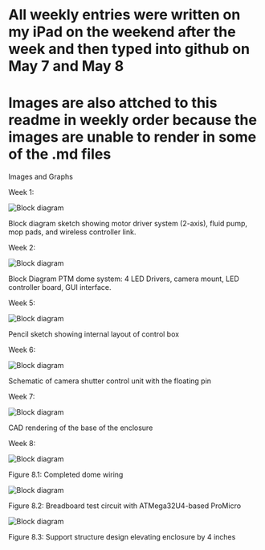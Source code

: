 # All weekly entries were written on my iPad on the weekend after the week and then typed into github on May 7 and May 8
# Images are also attched to this readme in weekly order because the images are unable to render in some of the .md files

Images and Graphs

Week 1:

![Block diagram](https://github.com/PriyaDutta9/lab-notebook-new-/blob/main/week1.jpeg?raw=true)
 
Block diagram sketch showing motor driver system (2-axis), fluid pump, mop pads, and wireless controller link.


Week 2:

![Block diagram](https://github.com/PriyaDutta9/lab-notebook-new-/blob/main/week2.png?raw=true)
 
Block Diagram PTM dome system: 4 LED Drivers, camera mount, LED controller board, GUI interface.


Week 5:

![Block diagram](https://github.com/PriyaDutta9/lab-notebook-new-/blob/main/week5.jpeg?raw=true)
 
Pencil sketch showing internal layout of control box


Week 6:

![Block diagram](https://github.com/PriyaDutta9/lab-notebook-new-/blob/main/week6.png?raw=true)

Schematic of camera shutter control unit with the floating pin 


Week 7:

![Block diagram](https://github.com/PriyaDutta9/lab-notebook-new-/blob/main/week7.png?raw=true)

CAD rendering of the base of the enclosure 


Week 8: 

![Block diagram](https://github.com/PriyaDutta9/lab-notebook-new-/blob/main/week8.png?raw=true)

Figure 8.1: Completed dome wiring


![Block diagram](https://github.com/PriyaDutta9/lab-notebook-new-/blob/main/week82.png?raw=true)

Figure 8.2: Breadboard test circuit with ATMega32U4-based ProMicro  

![Block diagram](https://github.com/PriyaDutta9/lab-notebook-new-/blob/main/week83.png?raw=true)

Figure 8.3: Support structure design elevating enclosure by 4 inches
